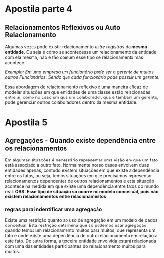 # Apostila parte 4

##  Relacionamentos Reflexivos ou Auto Relacionamento

Algumas vezes pode existir relacionamento _entre registros_ da **mesma entidade**.
Ou seja é como se acontecesse um relacionamento da entidade com ela mesma, não é tão comum esse tipo de relacionamento mas acontece.

_Exemplo: Em uma empresa um funcionário pode ser o gerente de muitos outros Funcionários. Sendo que cada funcionário pode possuir um gerente._

Essa abordagem de relacionamento reflexivo é uma maneira eficaz de modelar situações em que entidades de uma classe estão relacionadas entre si, como no caso em que um colaborador, que é também um gerente, pode gerenciar outros colaboradores dentro da mesma entidade.

# Apostila 5

## Agregações - Quando existe dependência entre os relacionamentos

Em algumas situações é necessário representar uma visão em que um fato está associado a outro fato.
Normalmente nosso casos envolvem duas entidades apenas, contudo existem situações em que existe a dependência entre os fatos, ou seja, temos situações em que precisamos representar relacionamentos dependentes de outros relacionamentos e esta situação acontece na medida em que existe uma dependência entre fatos do mundo real.
**OBS: Esse tipo de situação só ocorre no modelo conceitual, pois não existem relacionamentos entre relacionamentos**

### regras para indentificar uma agregação
Existe uma restrição quanto ao uso de agregação em um modelo de dados conceitual. Esta restrição determina que só podemos usar agregação quando temos um relacionamento muitos para muitos, que representa um fato e onde existe uma dependência de outro relacionamento em relação a este fato. 
De outra forma, a terceira entidade envolvida estará relacionada com uma das entidades participantes do relacionamento muitos para muitos.